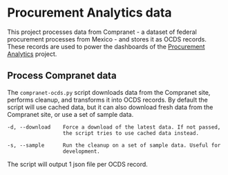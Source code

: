 # Procurement Analytics data
This project processes data from Compranet - a dataset of federal procurement processes from Mexico - and stores it as OCDS records. These records are used to power the dashboards of the [Procurement Analytics](https://github.com/procurement-analytics/procurement-analytics) project.

## Process Compranet data
The `compranet-ocds.py` script downloads data from the Compranet site, performs cleanup, and transforms it into OCDS records. By default the script will use cached data, but it can also download fresh data from the Compranet site, or use a set of sample data.

```
-d, --download    Force a download of the latest data. If not passed,
                  the script tries to use cached data instead.

-s, --sample      Run the cleanup on a set of sample data. Useful for
                  development.
```

The script will output 1 json file per OCDS record.